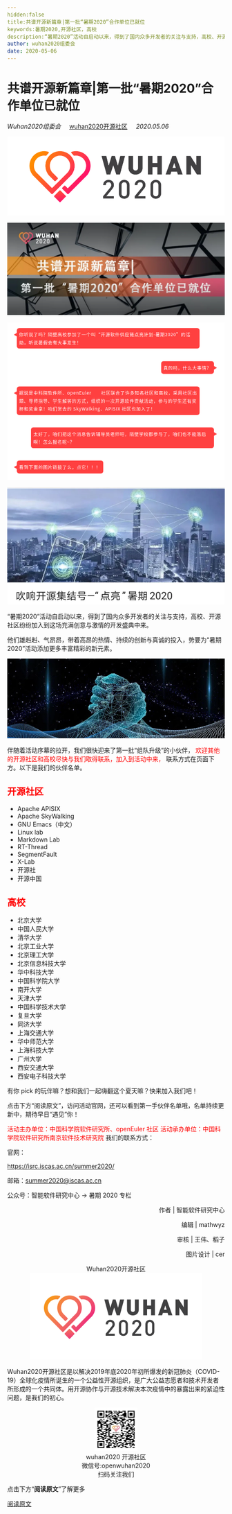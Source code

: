 ```yaml
---
hidden:false
title:共谱开源新篇章|第一批“暑期2020”合作单位已就位
keywords:暑期2020,开源社区，高校
description:“暑期2020”活动自启动以来，得到了国内众多开发者的关注与支持，高校、开源社区纷纷加入到这场充满创意与激情的开发盛典中来。
author: wuhan2020组委会
date: 2020-05-06
---
```


# 共谱开源新篇章|第一批“暑期2020”合作单位已就位 
*Wuhan2020组委会* 
&nbsp;&nbsp;&nbsp;<!-- 空格 -->
[wuhan2020开源社区](https://community.wuhan2020.org.cn/zh-cn/)
&nbsp;&nbsp;&nbsp;<!-- 空格 -->
*2020.05.06*

![avatar](/images/wuhan2020.png)

![avatar](/images/blog/picture/64018)

![avatar](/images/blog/picture/6402.png)

![avatar](/images/blog/picture/64019)

“暑期2020”活动自启动以来，得到了国内众多开发者的关注与支持，高校、开源社区纷纷加入到这场充满创意与激情的开发盛典中来。

他们雄赳赳、气昂昂，带着高昂的热情、持续的创新与真诚的投入，势要为“暑期2020”活动添加更多丰富精彩的新元素。

![avatar](/images/blog/picture/64020)

伴随着活动序幕的拉开，我们很快迎来了第一批“组队升级”的小伙伴，
<font color=red > 
欢迎其他的开源社区和高校尽快与我们取得联系，加入到活动中来，
</font>
联系方式在页面下方。以下是我们的伙伴名单。

## <font color=red>开源社区</font>
+ Apache APISIX
+ Apache SkyWalking
+ GNU Emacs（中文）
+ Linux lab
+ Markdown Lab
+ RT-Thread
+ SegmentFault
+ X-Lab
+ 开源社
+ 开源中国

## <font color=red>高校</font>
+ 北京大学
+ 中国人民大学
+ 清华大学
+ 北京工业大学
+ 北京理工大学
+ 北京信息科技大学
+ 华中科技大学
+ 中国科学院大学
+ 南开大学
+ 天津大学
+ 中国科学技术大学
+ 复旦大学
+ 同济大学
+ 上海交通大学
+ 华中师范大学
+ 上海科技大学
+ 广州大学
+ 西安交通大学
+ 西安电子科技大学

有你 pick 的玩伴嘛？想和我们一起嗨翻这个夏天嘛？快来加入我们吧！

点击下方“阅读原文”，访问活动官网，还可以看到第一手伙伴名单哦，名单持续更新中，期待早日“遇见”你！

<font color=red>
活动主办单位：中国科学院软件研究所、openEuler 社区
</font>

<font color=red>
活动承办单位：中国科学院软件研究所南京软件技术研究院
</font>
我们的联系方式：

官网：

https://isrc.iscas.ac.cn/summer2020/

邮箱：summer2020@iscas.ac.cn

公众号：智能软件研究中心 -> 暑期 2020 专栏

<p align="right">作者 | 智能软件研究中心</p>
<p align="right">编辑 | mathwyz</p>
<p align="right">审核 | 王伟、稻子</p>
<p align="right">图片设计 | cer</p>

<center> Wuhan2020开源社区 </center>
<div  align="center">
<img src="/images/blog/plan/640_005.png"/>
</div>

Wuhan2020开源社区是以解决2019年底2020年初所爆发的新冠肺炎（COVID-19）全球化疫情所诞生的一个公益性开源组织，是广大公益志愿者和技术开发者所形成的一个共同体。用开源协作与开源技术解决本次疫情中的暴露出来的紧迫性问题，是我们的初心。

<div  align="center">
<img src="/images/blog/plan/p640_002.png" width="100" height="100 "/>
</div>

<center> wuhan2020 开源社区 </center>
<center> 微信号:openwuhan2020 </center>
<center> 扫码关注我们 </center>

点击下方“**阅读原文**”了解更多

[阅读原文](https://community.wuhan2020.org.cn/zh-cn/)
